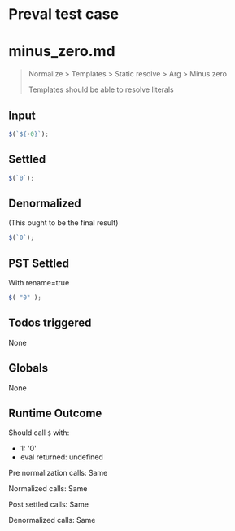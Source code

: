 # Preval test case

# minus_zero.md

> Normalize > Templates > Static resolve > Arg > Minus zero
>
> Templates should be able to resolve literals

## Input

`````js filename=intro
$(`${-0}`);
`````


## Settled


`````js filename=intro
$(`0`);
`````


## Denormalized
(This ought to be the final result)

`````js filename=intro
$(`0`);
`````


## PST Settled
With rename=true

`````js filename=intro
$( "0" );
`````


## Todos triggered


None


## Globals


None


## Runtime Outcome


Should call `$` with:
 - 1: '0'
 - eval returned: undefined

Pre normalization calls: Same

Normalized calls: Same

Post settled calls: Same

Denormalized calls: Same
